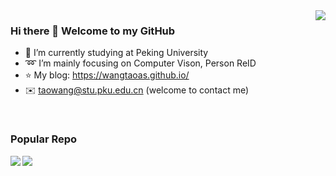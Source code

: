 

<img align='right' src='https://github-readme-stats.vercel.app/api?username=WangTaoAs&show_icons=true&theme=dracula'>

### Hi there 👋 Welcome to my GitHub

* 🔭 I’m currently studying at Peking University
* ➿ I’m mainly focusing on Computer Vison, Person ReID 
* ⭐ My blog: https://wangtaoas.github.io/
* ✉️ taowang@stu.pku.edu.cn (welcome to contact me)
<br/>

### Popular Repo
<!-- [![Readme Card](https://github-readme-stats.vercel.app/api/pin/?username=WangTaoAs&repo=PFD_Net&theme=dracula)](https://github.com/WangTaoAs/PFD_Net) -->

<a href="https://github.com/WangTaoAs/PFD_Net">
  <img align="left" src="https://github-readme-stats.vercel.app/api/pin/?username=WangTaoAs&repo=PFD_Net&theme=dracula" />
</a>

<a href="https://github.com/anuraghazra/convoychat">
  <img src="https://github-readme-stats.vercel.app/api/top-langs/?username=WangTaoAs&theme=dracula&layout=compact" />
</a>

<!-- <img align=right src='https://github-readme-stats.vercel.app/api/pin/?username=WangTaoAs&repo=PFD_Net&theme=dracula'>

<img align=right src='https://github-readme-stats.vercel.app/api/top-langs/?username=WangTaoAs&theme=dracula&layout=compact'> -->

<!-- [![Top Langs](https://github-readme-stats.vercel.app/api/top-langs/?username=WangTaoAs&theme=dracula&layout=compact)]() -->

<!--
**WangTaoAs/WangTaoAs** is a ✨ _special_ ✨ repository because its `README.md` (this file) appears on your GitHub profile.

Here are some ideas to get you started:

- 🔭 I’m currently working on ...
- 🌱 I’m currently learning ...
- 👯 I’m looking to collaborate on ...
- 🤔 I’m looking for help with ...
- 💬 Ask me about ...
- 📫 How to reach me: ...
- 😄 Pronouns: ...
- ⚡ Fun fact: ...
-->
